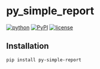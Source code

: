 # py_simple_report
[![python](https://img.shields.io/pypi/pyversions/py-simple-report)](https://www.python.org/)
[![PyPI](https://img.shields.io/pypi/v/py-simple-report.svg)](https://pypi.org/project/py-simple-report/)
[![license](https://img.shields.io/pypi/l/py-simple-report?color=blue)](https://github.com/c60evaporator/py-simple-report/blob/master/LICENSE)

## Installation
`pip install py-simple-report`
